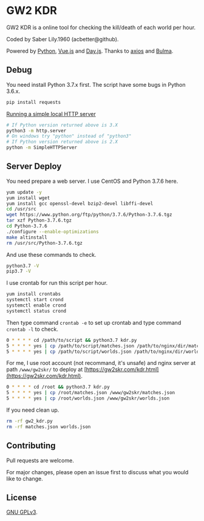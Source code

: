 # GW2 KDR

GW2 KDR is a online tool for checking the kill/death of each world per hour.

Coded by Saber Lily.1960 (acbetter@github). 

Powered by [Python](https://www.python.org/), [Vue.js](https://github.com/vuejs/vue) and [Day.js](https://github.com/iamkun/dayjs/). Thanks to [axios](https://github.com/axios/axios) and [Bulma](https://bulma.io/).

## Debug

You need install Python 3.7.x first. The script have some bugs in Python 3.6.x.

```bash
pip install requests
```

[Running a simple local HTTP server](https://developer.mozilla.org/en-US/docs/Learn/Common_questions/set_up_a_local_testing_server)

```bash
# If Python version returned above is 3.X
python3 -m http.server
# On windows try "python" instead of "python3"
# If Python version returned above is 2.X
python -m SimpleHTTPServer
```

## Server Deploy

You need prepare a web server. I use CentOS and Python 3.7.6 here.

```bash
yum update -y
yum install wget
yum install gcc openssl-devel bzip2-devel libffi-devel
cd /usr/src
wget https://www.python.org/ftp/python/3.7.6/Python-3.7.6.tgz
tar xzf Python-3.7.6.tgz
cd Python-3.7.6
./configure --enable-optimizations
make altinstall
rm /usr/src/Python-3.7.6.tgz
```

And use these commands to check.

```bash
python3.7 -V
pip3.7 -V
```

I use crontab for run this script per hour.

```bash
yum install crontabs
systemctl start crond
systemctl enable crond
systemctl status crond
```

Then type command `crontab -e` to set up crontab and type command `crontab -l` to check.

```bash
0 * * * * cd /path/to/script && python3.7 kdr.py
5 * * * * yes | cp /path/to/script/matches.json /path/to/nginx/dir/matches.json
5 * * * * yes | cp /path/to/script/worlds.json /path/to/nginx/dir/worlds.json
```

For me, I use root account (not recommand, it's unsafe) and nginx server at path `/www/gw2skr/` to deploy at [https://gw2skr.com/kdr.html](https://gw2skr.com/kdr.html).

```bash
0 * * * * cd /root && python3.7 kdr.py
5 * * * * yes | cp /root/matches.json /www/gw2skr/matches.json
5 * * * * yes | cp /root/worlds.json /www/gw2skr/worlds.json
```

If you need clean up.

```bash
rm -rf gw2_kdr.py
rm -rf matches.json worlds.json
```

## Contributing

Pull requests are welcome.

For major changes, please open an issue first to discuss what you would like to change.

## License

[GNU GPLv3](https://choosealicense.com/licenses/gpl-3.0/).